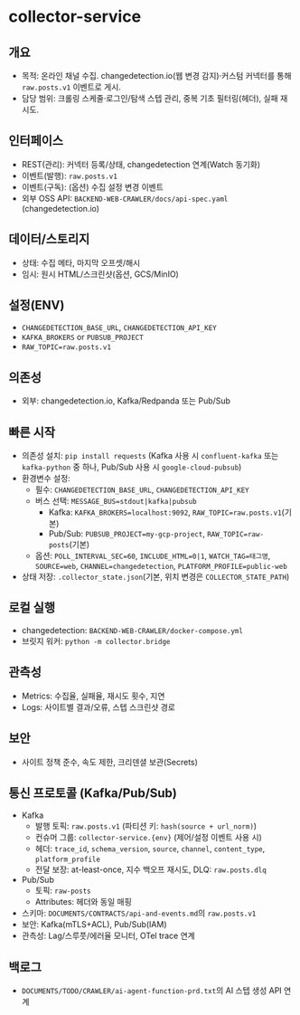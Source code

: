 # collector-service

## 개요
- 목적: 온라인 채널 수집. changedetection.io(웹 변경 감지)·커스텀 커넥터를 통해 `raw.posts.v1` 이벤트로 게시.
- 담당 범위: 크롤링 스케줄·로그인/탐색 스텝 관리, 중복 기초 필터링(헤더), 실패 재시도.

## 인터페이스
- REST(관리): 커넥터 등록/상태, changedetection 연계(Watch 동기화)
- 이벤트(발행): `raw.posts.v1`
- 이벤트(구독): (옵션) 수집 설정 변경 이벤트
- 외부 OSS API: `BACKEND-WEB-CRAWLER/docs/api-spec.yaml` (changedetection.io)

## 데이터/스토리지
- 상태: 수집 메타, 마지막 오프셋/해시
- 임시: 원시 HTML/스크린샷(옵션, GCS/MinIO)

## 설정(ENV)
- `CHANGEDETECTION_BASE_URL`, `CHANGEDETECTION_API_KEY`
- `KAFKA_BROKERS` or `PUBSUB_PROJECT`
- `RAW_TOPIC=raw.posts.v1`

## 의존성
- 외부: changedetection.io, Kafka/Redpanda 또는 Pub/Sub

## 빠른 시작
- 의존성 설치: `pip install requests` (Kafka 사용 시 `confluent-kafka` 또는 `kafka-python` 중 하나, Pub/Sub 사용 시 `google-cloud-pubsub`)
- 환경변수 설정:
  - 필수: `CHANGEDETECTION_BASE_URL`, `CHANGEDETECTION_API_KEY`
  - 버스 선택: `MESSAGE_BUS=stdout|kafka|pubsub`
    - Kafka: `KAFKA_BROKERS=localhost:9092`, `RAW_TOPIC=raw.posts.v1`(기본)
    - Pub/Sub: `PUBSUB_PROJECT=my-gcp-project`, `RAW_TOPIC=raw-posts`(기본)
  - 옵션: `POLL_INTERVAL_SEC=60`, `INCLUDE_HTML=0|1`, `WATCH_TAG=태그명`, `SOURCE=web`, `CHANNEL=changedetection`, `PLATFORM_PROFILE=public-web`
- 상태 저장: `.collector_state.json`(기본, 위치 변경은 `COLLECTOR_STATE_PATH`)

## 로컬 실행
- changedetection: `BACKEND-WEB-CRAWLER/docker-compose.yml`
- 브릿지 워커: `python -m collector.bridge`

## 관측성
- Metrics: 수집율, 실패율, 재시도 횟수, 지연
- Logs: 사이트별 결과/오류, 스텝 스크린샷 경로

## 보안
- 사이트 정책 준수, 속도 제한, 크리덴셜 보관(Secrets)

## 통신 프로토콜 (Kafka/Pub/Sub)
- Kafka
  - 발행 토픽: `raw.posts.v1` (파티션 키: `hash(source + url_norm)`)
  - 컨슈머 그룹: `collector-service.{env}` (제어/설정 이벤트 사용 시)
  - 헤더: `trace_id`, `schema_version`, `source`, `channel`, `content_type`, `platform_profile`
  - 전달 보장: at-least-once, 지수 백오프 재시도, DLQ: `raw.posts.dlq`
- Pub/Sub
  - 토픽: `raw-posts`
  - Attributes: 헤더와 동일 매핑
- 스키마: `DOCUMENTS/CONTRACTS/api-and-events.md`의 `raw.posts.v1`
- 보안: Kafka(mTLS+ACL), Pub/Sub(IAM)
- 관측성: Lag/스루풋/에러율 모니터, OTel trace 연계

## 백로그
- `DOCUMENTS/TODO/CRAWLER/ai-agent-function-prd.txt`의 AI 스텝 생성 API 연계
